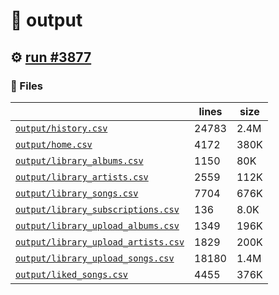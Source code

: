 # 📝  output 

## ⚙️ [run #3877](https://github.com/jwenerd/ytm-dl/actions/runs/14253156995)

### 📁 Files

|                                                                         |lines|size|
|-------------------------------------------------------------------------|-----|----|
|[`output/history.csv` ](output/history.csv)                              |24783|2.4M|
|[`output/home.csv` ](output/home.csv)                                    |4172 |380K|
|[`output/library_albums.csv` ](output/library_albums.csv)                |1150 |80K |
|[`output/library_artists.csv` ](output/library_artists.csv)              |2559 |112K|
|[`output/library_songs.csv` ](output/library_songs.csv)                  |7704 |676K|
|[`output/library_subscriptions.csv` ](output/library_subscriptions.csv)  |136  |8.0K|
|[`output/library_upload_albums.csv` ](output/library_upload_albums.csv)  |1349 |196K|
|[`output/library_upload_artists.csv` ](output/library_upload_artists.csv)|1829 |200K|
|[`output/library_upload_songs.csv` ](output/library_upload_songs.csv)    |18180|1.4M|
|[`output/liked_songs.csv` ](output/liked_songs.csv)                      |4455 |376K|